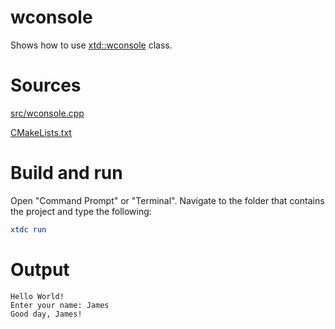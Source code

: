 # wconsole

Shows how to use [xtd::wconsole](../../../../src/xtd.core/include/xtd/console.h) class.

# Sources

[src/wconsole.cpp](src/wconsole.cpp)

[CMakeLists.txt](CMakeLists.txt)

# Build and run

Open "Command Prompt" or "Terminal". Navigate to the folder that contains the project and type the following:

```cmake
xtdc run
```

# Output

```
Hello World!
Enter your name: James
Good day, James!
```
